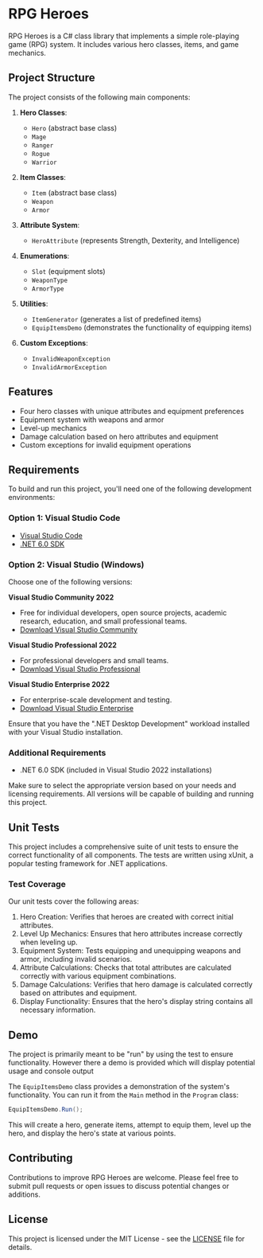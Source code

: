 # RPG Heroes

RPG Heroes is a C# class library that implements a simple role-playing game (RPG) system. It includes various hero classes, items, and game mechanics.

## Project Structure

The project consists of the following main components:

1. **Hero Classes**: 
   - `Hero` (abstract base class)
   - `Mage`
   - `Ranger`
   - `Rogue`
   - `Warrior`

2. **Item Classes**:
   - `Item` (abstract base class)
   - `Weapon`
   - `Armor`

3. **Attribute System**:
   - `HeroAttribute` (represents Strength, Dexterity, and Intelligence)

4. **Enumerations**:
   - `Slot` (equipment slots)
   - `WeaponType`
   - `ArmorType`

5. **Utilities**:
   - `ItemGenerator` (generates a list of predefined items)
   - `EquipItemsDemo` (demonstrates the functionality of equipping items)

6. **Custom Exceptions**:
   - `InvalidWeaponException`
   - `InvalidArmorException`

## Features

- Four hero classes with unique attributes and equipment preferences
- Equipment system with weapons and armor
- Level-up mechanics
- Damage calculation based on hero attributes and equipment
- Custom exceptions for invalid equipment operations

## Requirements

To build and run this project, you'll need one of the following development environments:

### Option 1: Visual Studio Code
- [Visual Studio Code](https://code.visualstudio.com/)
- [.NET 6.0 SDK](https://dotnet.microsoft.com/download/dotnet/6.0)

### Option 2: Visual Studio (Windows)
Choose one of the following versions:

**Visual Studio Community 2022**
- Free for individual developers, open source projects, academic research, education, and small professional teams.
- [Download Visual Studio Community](https://visualstudio.microsoft.com/vs/community/)

**Visual Studio Professional 2022**
- For professional developers and small teams.
- [Download Visual Studio Professional](https://visualstudio.microsoft.com/vs/professional/)

**Visual Studio Enterprise 2022**
- For enterprise-scale development and testing.
- [Download Visual Studio Enterprise](https://visualstudio.microsoft.com/vs/enterprise/)

Ensure that you have the ".NET Desktop Development" workload installed with your Visual Studio installation.

### Additional Requirements
- .NET 6.0 SDK (included in Visual Studio 2022 installations)

Make sure to select the appropriate version based on your needs and licensing requirements. All versions will be capable of building and running this project.

## Unit Tests

This project includes a comprehensive suite of unit tests to ensure the correct functionality of all components. The tests are written using xUnit, a popular testing framework for .NET applications.

### Test Coverage

Our unit tests cover the following areas:

1. Hero Creation: Verifies that heroes are created with correct initial attributes.
2. Level Up Mechanics: Ensures that hero attributes increase correctly when leveling up.
3. Equipment System: Tests equipping and unequipping weapons and armor, including invalid scenarios.
4. Attribute Calculations: Checks that total attributes are calculated correctly with various equipment combinations.
5. Damage Calculations: Verifies that hero damage is calculated correctly based on attributes and equipment.
6. Display Functionality: Ensures that the hero's display string contains all necessary information.

## Demo

The project is primarily meant to be "run" by using the test to ensure functionality. However there a demo is provided which will display potential usage and console output

The `EquipItemsDemo` class provides a demonstration of the system's functionality. You can run it from the `Main` method in the `Program` class:

```csharp
EquipItemsDemo.Run();
```

This will create a hero, generate items, attempt to equip them, level up the hero, and display the hero's state at various points.

## Contributing

Contributions to improve RPG Heroes are welcome. Please feel free to submit pull requests or open issues to discuss potential changes or additions.

## License

This project is licensed under the MIT License - see the [LICENSE](LICENSE) file for details.

